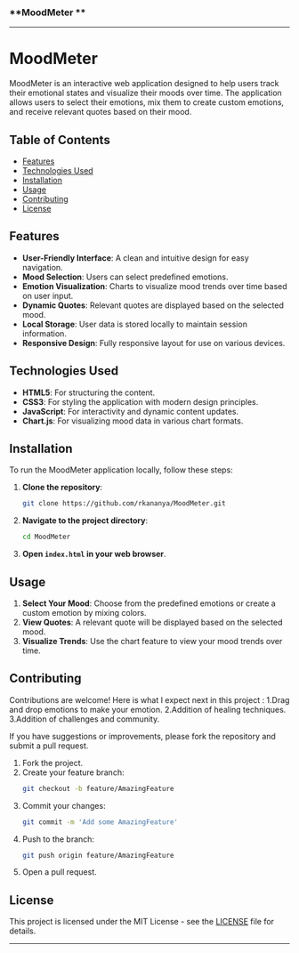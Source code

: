

### **MoodMeter **
---

# MoodMeter

MoodMeter is an interactive web application designed to help users track their emotional states and visualize their moods over time. The application allows users to select their emotions, mix them to create custom emotions, and receive relevant quotes based on their mood.

## **Table of Contents**

- [Features](#features)
- [Technologies Used](#technologies-used)
- [Installation](#installation)
- [Usage](#usage)
- [Contributing](#contributing)
- [License](#license)

## **Features**

- **User-Friendly Interface**: A clean and intuitive design for easy navigation.
- **Mood Selection**: Users can select predefined emotions.
- **Emotion Visualization**: Charts to visualize mood trends over time based on user input.
- **Dynamic Quotes**: Relevant quotes are displayed based on the selected mood.
- **Local Storage**: User data is stored locally to maintain session information.
- **Responsive Design**: Fully responsive layout for use on various devices.

## **Technologies Used**

- **HTML5**: For structuring the content.
- **CSS3**: For styling the application with modern design principles.
- **JavaScript**: For interactivity and dynamic content updates.
- **Chart.js**: For visualizing mood data in various chart formats.

## **Installation**

To run the MoodMeter application locally, follow these steps:

1. **Clone the repository**:
   ```bash
   git clone https://github.com/rkananya/MoodMeter.git
   ```
2. **Navigate to the project directory**:
   ```bash
   cd MoodMeter
   ```
3. **Open `index.html` in your web browser**.

## **Usage**

1. **Select Your Mood**: Choose from the predefined emotions or create a custom emotion by mixing colors.
2. **View Quotes**: A relevant quote will be displayed based on the selected mood.
3. **Visualize Trends**: Use the chart feature to view your mood trends over time.

## **Contributing**

Contributions are welcome! 
Here is what I expect next in this project :
1.Drag and drop emotions to make your emotion.
2.Addition of healing techniques.
3.Addition of challenges and community.

If you have suggestions or improvements, please fork the repository and submit a pull request.

1. Fork the project.
2. Create your feature branch:
   ```bash
   git checkout -b feature/AmazingFeature
   ```
3. Commit your changes:
   ```bash
   git commit -m 'Add some AmazingFeature'
   ```
4. Push to the branch:
   ```bash
   git push origin feature/AmazingFeature
   ```
5. Open a pull request.

## **License**

This project is licensed under the MIT License - see the [LICENSE](LICENSE) file for details.

---

